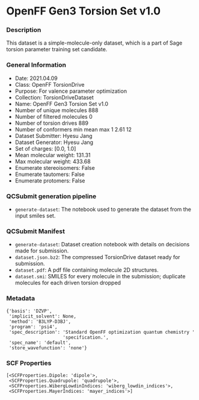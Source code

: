 # OpenFF Gen3 Torsion Set v1.0

### Description

This dataset is a simple-molecule-only dataset, which is a part of Sage torsion parameter training set candidate. 

### General Information

 - Date: 2021.04.09
 - Class: OpenFF TorsionDrive
 - Purpose: For valence parameter optimization 
 - Collection: TorsionDriveDataset
 - Name: OpenFF Gen3 Torsion Set v1.0
 - Number of unique molecules        888
 - Number of filtered molecules      0
 - Number of torsion drives          889
 - Number of conformers min mean max 1   2.61 12
 - Dataset Submitter: Hyesu Jang
 - Dataset Generator: Hyesu Jang
 - Set of charges: [0.0, 1.0]
 - Mean molecular weight: 131.31
 - Max molecular weight: 433.68
 - Enumerate stereoisomers: False
 - Enumerate tautomers: False
 - Enumerate protomers: False 

### QCSubmit generation pipeline

 - `generate-dataset`: The notebook used to generate the dataset from the input smiles set.

### QCSubmit Manifest

- `generate-dataset`: Dataset creation notebook with details on decisions made for submission.
- `dataset.json.bz2`: The compressed TorsionDrive dataset ready for submission.
- `dataset.pdf`: A pdf file containing molecule 2D structures.
- `dataset.smi`: SMILES for every molecule in the submission; duplicate molecules for each driven torsion dropped

### Metadata

```
{'basis': 'DZVP',
 'implicit_solvent': None,
 'method': 'B3LYP-D3BJ',
 'program': 'psi4',
 'spec_description': 'Standard OpenFF optimization quantum chemistry '
                     'specification.',
 'spec_name': 'default',
 'store_wavefunction': 'none'}
```

### SCF Properties

```
[<SCFProperties.Dipole: 'dipole'>,
 <SCFProperties.Quadrupole: 'quadrupole'>,
 <SCFProperties.WibergLowdinIndices: 'wiberg_lowdin_indices'>,
 <SCFProperties.MayerIndices: 'mayer_indices'>]
```
